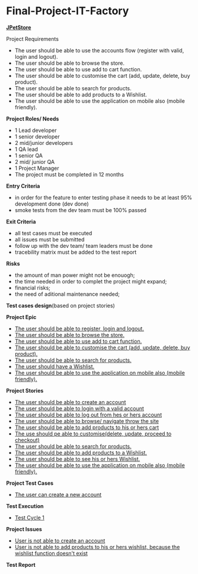 # Final-Project-IT-Factory



[**JPetStore**](https://petstore.octoperf.com/)

Project Requirements


  - The user should be able to use the accounts flow (register with valid, login and logout).
  - The user should be able to browse the store.
  - The user should be able to use add to cart function.
  - The user should be able to customise the cart (add, update, delete, buy product).
  - The user should be able to search for products.
  - The user should be able to add products to a Wishlist.
  - The user should be able to use the application on mobile also (mobile friendly).


**Project Roles/ Needs**

 - 1 Lead developer
 - 1 senior developer
 - 2 mid/junior developers
 - 1 QA lead
 - 1 senior QA
 - 2 mid/ junior QA
 - 1 Project Manager
 - The project must be completed in 12 months

**Entry Criteria**
- in order for the feature to enter testing phase it needs to be at least 95% development done (dev done)
- smoke tests from the dev team must be 100% passed

**Exit Criteria**
- all test cases must be executed
- all issues must be submitted
- follow up with the dev team/ team leaders must be done
- tracebility matrix must be added to the test report 

**Risks**

- the amount of man power might not be enouogh;
- the time needed in order to complet the project might expand;
- financial risks;
- the need of aditional maintenance needed;


**Test cases design**(based on project stories)

**Project Epic**
  - [The user should be able to register, login and logout.](https://github.com/DavidescuOvidiu/Final-Project-IT-Factory/blob/main/Epic%20-%20register%2C%20login%20and%20logout.png)
  - [The user should be able to browse the store.](https://github.com/DavidescuOvidiu/Final-Project-IT-Factory/blob/main/Epic%20-%20browse%20the%20store.PNG)
  - [The user should be able to use add to cart function.](https://github.com/DavidescuOvidiu/Final-Project-IT-Factory/blob/main/Epic%20-%20add%20to%20cart.PNG)
  - [The user should be able to customise the cart (add, update, delete, buy product).](https://github.com/DavidescuOvidiu/Final-Project-IT-Factory/blob/main/Epic%20-%20customise%20cart.PNG)
  - [The user should be able to search for products.](https://github.com/DavidescuOvidiu/Final-Project-IT-Factory/blob/main/Epic%20-%20search%20products.PNG)
  - [The user should have a Wishlist.](https://github.com/DavidescuOvidiu/Final-Project-IT-Factory/blob/main/Epic%20-%20wishlist.PNG)
  - [The user should be able to use the application on mobile also (mobile friendly).](https://github.com/DavidescuOvidiu/Final-Project-IT-Factory/blob/main/Epic%20-%20responsive.PNG)

**Project Stories**
- [The user should be able to create an account](https://github.com/DavidescuOvidiu/Final-Project-IT-Factory/blob/main/Story%20-%20register.PNG)
- [The user should be able to login with a valid account](https://github.com/DavidescuOvidiu/Final-Project-IT-Factory/blob/main/Story%20-%20login.PNG)
- [The user should be able to log out from hes or hers account](https://github.com/DavidescuOvidiu/Final-Project-IT-Factory/blob/main/Story%20-%20log%20out.PNG)
- [The user should be able to browse/ navigate throw the site](https://github.com/DavidescuOvidiu/Final-Project-IT-Factory/blob/main/Story%20-%20browse.PNG)
- [The user should be able to add products to his or hers cart](https://github.com/DavidescuOvidiu/Final-Project-IT-Factory/blob/main/Story%20-%20cart.PNG)
- [The use should pe able to customise(delete, update, proceed to checkout)](https://github.com/DavidescuOvidiu/Final-Project-IT-Factory/blob/main/Story%20-%20customise%20cart.PNG)
- [The user should be able to search for products.](https://github.com/DavidescuOvidiu/Final-Project-IT-Factory/blob/main/Story%20-%20search.PNG)
- [The user should be able to add products to a Wishlist.](https://github.com/DavidescuOvidiu/Final-Project-IT-Factory/blob/main/Story%20-%20add%20products%20to%20wishlist.PNG)
- [The user should be able to see his or hers Wishlist.](https://github.com/DavidescuOvidiu/Final-Project-IT-Factory/blob/main/Story%20-%20view%20wishlist.PNG)
- [The user should be able to use the application on mobile also (mobile friendly).](https://github.com/DavidescuOvidiu/Final-Project-IT-Factory/blob/main/Story%20-%20responsive.PNG)

**Project Test Cases**
- [The user can create a new account](https://github.com/DavidescuOvidiu/Final-Project-IT-Factory/blob/83d5c6feb13c4c83dec1aa893a55fa56657ad979/test%20-%20create%20an%20account.PNG)


**Test Execution**
- [Test Cycle 1](https://github.com/DavidescuOvidiu/Final-Project-IT-Factory/blob/main/TestCycle1.PNG)

**Project Issues**
- [User is not able to create an account](https://github.com/DavidescuOvidiu/Final-Project-IT-Factory/blob/main/Bug%20-%20create%20account_1.png)
- [User is not able to add products to his or hers wishlist, because the wishlist function doesn't exist](https://github.com/DavidescuOvidiu/Final-Project-IT-Factory/blob/main/Bug%20-%20wishlist.PNG)

**Test Report**
